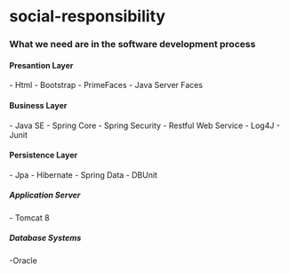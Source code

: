 # social-responsibility

<h3>What we need are in the software development process</h3>

<h4>Presantion Layer</h4>
- Html
- Bootstrap
- PrimeFaces
- Java Server Faces
<h4>Business Layer</h4>
- Java SE
- Spring Core
- Spring Security
- Restful Web Service 
- Log4J
- Junit
<h4>Persistence Layer</h4>
- Jpa
- Hibernate
- Spring Data
- DBUnit
<h5>Application Server</h5>
- Tomcat 8
<h5>Database Systems</h5>

-Oracle
